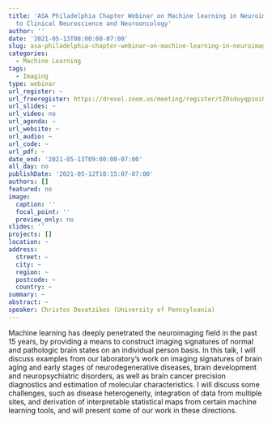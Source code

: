 ```yaml
---
title: 'ASA Philadelphia Chapter Webinar on Machine learning in Neuroimaging: Applications
  to Clinical Neuroscience and Neurooncology'
author: ''
date: '2021-05-13T08:00:00-07:00'
slug: asa-philadelphia-chapter-webinar-on-machine-learning-in-neuroimaging-applications-to-clinical-neuroscience-and-neurooncology
categories:
  - Machine Learning
tags:
  - Imaging
type: webinar
url_register: ~
url_freeregister: https://drexel.zoom.us/meeting/register/tZ0sduyqpzoiGNQ98qRKJQF2Daf9C9dE2E0X
url_slides: ~
url_video: no
url_agenda: ~
url_website: ~
url_audio: ~
url_code: ~
url_pdf: ~
date_end: '2021-05-13T09:00:00-07:00'
all_day: no
publishDate: '2021-05-12T10:15:07-07:00'
authors: []
featured: no
image:
  caption: ''
  focal_point: ''
  preview_only: no
slides: ''
projects: []
location: ~
address:
  street: ~
  city: ~
  region: ~
  postcode: ~
  country: ~
summary: ~
abstract: ~
speaker: Christos Davatzikos (University of Pennsylvania)
---
```

<!--more-->
Machine learning has deeply penetrated the neuroimaging field in the past 15 years, by providing a means to construct imaging signatures of normal and pathologic brain states on an individual person basis. In this talk, I will discuss examples from our laboratory’s work on imaging signatures of brain aging and early stages of neurodegenerative diseases, brain development and neuropsychiatric disorders, as well as brain cancer precision diagnostics and estimation of molecular characteristics. I will discuss some challenges, such as disease heterogeneity, integration of data from multiple sites, and derivation of interpretable statistical maps from certain machine learning tools, and will present some of our work in these directions.